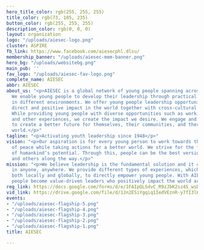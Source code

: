 ```yaml
---
hero_title_color: rgb(255, 255, 255)
title_color: rgb(73, 185, 235)
button_color: rgb(255, 255, 255)
description_color: rgb(0, 0, 0)
layout: organization
logo: "/uploads/aiesec-logo.png"
cluster: ASPIRE
fb_link: https://www.facebook.com/aiesecphl.dlsu/
membership_banner: "/uploads/aiesec-mem-banner.png"
hero_bg: "/uploads/websitebg.png"
main_pub: ''
fav_logo: "/uploads/aiesec-fav-logo.png"
complete_name: AIESEC
abbr: AIESEC
about_us: "<p>AIESEC is a global network of young people spanning across 111 countries.
  We enable young people to develop their leadership through practical experiences
  in different environments. We offer young people leadership opportunities to create
  direct and positive impact in the world together with cross-cultural opportunities.
  While providing young people with diverse opportunities such as work, volunteering,
  and other experiences, we create the impact we desire. We engage and develop youth
  to create a better future for themselves, their communities, and therefore, the
  world.</p>"
tagline: "<p>Activating youth leadership since 1948</p>"
vision: "<p>Our aspiration is for every young person to work towards their understanding
  of peace while taking actions for a better world. We strive for the fulfillment
  of humankind’s potential. Through this, people can be the best version of themselves
  and others along the way.</p>"
mission: "<p>We believe leadership is the fundamental solution and it can be developed
  in anyone, anywhere. We provide different types of experiences, which engage people
  both locally and globally, to directly empower young people. With AIESEC, young
  people become value-driven leaders who positively impact the world around them.</p>"
reg_link: https://docs.google.com/forms/d/e/1FAIpQLSdvC_R9zJbK2sz4S_wsDQldOzanoRGSrwV-YVG6mpdeKWVcgw/viewform?usp=sf_link
vid_link: https://drive.google.com/file/d/1Jn2ESiYgqiq1IedVEznR-y7fI3lKLriP/preview
events:
- "/uploads/aiesec-flagship-5.png"
- "/uploads/aiesec-flagship-4.png"
- "/uploads/aiesec-flagship-3.png"
- "/uploads/aiesec-flagship-2.png"
- "/uploads/aiesec-flagship-1.png"
title: AIESEC

---
```

